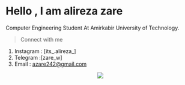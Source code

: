 # Hello , I am alireza zare

Computer Engineering Student At Amirkabir University of Technology.
>Connect with me
 1. Instagram : [its_.alireza_]
 2. Telegram :[zare_w] 
 3. Email : azare242@gmail.com


<div align="center"><img src="https://github-readme-stats.vercel.app/api?username=azare242&show_icons=true&count_private=true&hide_border=true" align="center" /></div>
